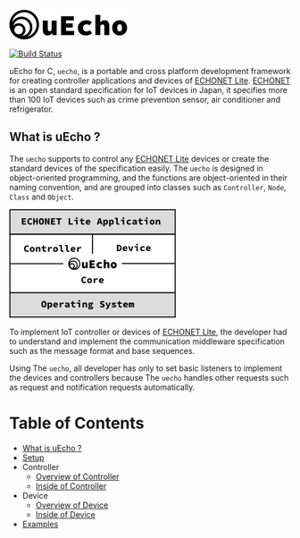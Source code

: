 ![logo](https://raw.githubusercontent.com/cybergarage/uecho/master/doc/img/logo.png)

[![Build Status](https://travis-ci.org/cybergarage/uecho.svg?branch=master)](https://travis-ci.org/cybergarage/uecho)

uEcho for C, `uecho`,  is a portable and cross platform development framework for creating controller applications and devices of [ECHONET Lite][enet]. [ECHONET][enet] is an open standard specification for IoT devices in Japan, it specifies more than 100 IoT devices such as crime prevention sensor, air conditioner and refrigerator.

## What is uEcho ?

The `uecho` supports to control any [ECHONET Lite][enet] devices or create the standard devices of the specification easily. The `uecho` is designed in object-oriented programming, and the functions are object-oriented in their naming convention, and are grouped into classes such as `Controller`, `Node`, `Class` and `Object`.

![framwork](https://raw.githubusercontent.com/cybergarage/uecho/master/doc/img/framework.png)

To implement IoT controller or devices of [ECHONET Lite][enet], the developer had to understand and implement the communication middleware specification such as the message format and base sequences.

Using The `uecho`, all developer has only to set basic listeners to implement the devices and controllers because The `uecho` handles other requests such as request and notification requests automatically.

# Table of Contents

- [What is uEcho ?](overview.md)
- [Setup](setup.md)
- Controller
  - [Overview of Controller](controller_overview.md)
  - [Inside of Controller](controller_inside.md)
- Device
  - [Overview of Device](device_overview.md)
  - [Inside of Device](device_inside.md)
- [Examples](examples.md)

[enet]:http://echonet.jp/english/
